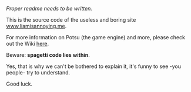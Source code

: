 _Proper readme needs to be written._

This is the source code of the useless and boring site www.liamisannoying.me.

For more information on Potsu (the game engine) and more, please check out the Wiki [here](https://github.com/The-Liamisannoying-Foundation/liamisannoyingme/wiki).

Beware: __**spagetti code lies within**__.

Yes, that is why we can't be bothered to explain it, it's funny to see -you people- try to understand.

Good luck.
